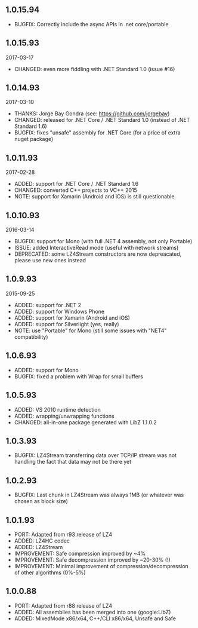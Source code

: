 ## 1.0.15.94

- BUGFIX: Correctly include the async APIs in .net core/portable

## 1.0.15.93

2017-03-17

- CHANGED: even more fiddling with .NET Standard 1.0 (issue #16)

## 1.0.14.93

2017-03-10

- THANKS: Jorge Bay Gondra (see: https://github.com/jorgebay)
- CHANGED: released for .NET Core / .NET Standard 1.0 (instead of .NET Standard 1.6)
- BUGFIX: fixes "unsafe" assembly for .NET Core (for a price of extra nuget package)

## 1.0.11.93

2017-02-28

- ADDED: support for .NET Core / .NET Standard 1.6
- CHANGED: converted C++ projects to VC++ 2015
- NOTE: support for Xamarin (Android and iOS) is still questionable

## 1.0.10.93

2016-03-14

- BUGFIX: support for Mono (with full .NET 4 assembly, not only Portable)
- ISSUE: added InteractiveRead mode (useful with network streams)
- DEPRECATED: some LZ4Stream constructors are now depreacated, please use new ones instead

## 1.0.9.93

2015-09-25

- ADDED: support for .NET 2
- ADDED: support for Windows Phone
- ADDED: support for Xamarin (Android and iOS)
- ADDED: support for Silverlight (yes, really)
- NOTE: use "Portable" for Mono (still some issues with "NET4" compatibility)

## 1.0.6.93
- ADDED: support for Mono
- BUGFIX: fixed a problem with Wrap for small buffers

## 1.0.5.93
- ADDED: VS 2010 runtime detection
- ADDED: wrapping/unwrapping functions
- CHANGED: all-in-one package generated with LibZ 1.1.0.2

## 1.0.3.93
- BUGFIX: LZ4Stream transferring data over TCP/IP stream was not handling the fact that data may not be there yet

## 1.0.2.93
- BUGFIX: Last chunk in LZ4Stream was always 1MB (or whatever was chosen as block size)

## 1.0.1.93
- PORT: Adapted from r93 release of LZ4
- ADDED: LZ4HC codec
- ADDED: LZ4Stream
- IMPROVEMENT: Safe compression improved by ~4%
- IMPROVEMENT: Safe decompression improved by ~20-30% (!)
- IMPROVEMENT: Minimal improvement of compression/decompression of other algorithms (0%-5%)

## 1.0.0.88
- PORT: Adapted from r88 release of LZ4
- ADDED: All assemblies has been merged into one (google:LibZ)
- ADDED: MixedMode x86/x64, C++/CLI x86/x64, Unsafe and Safe
